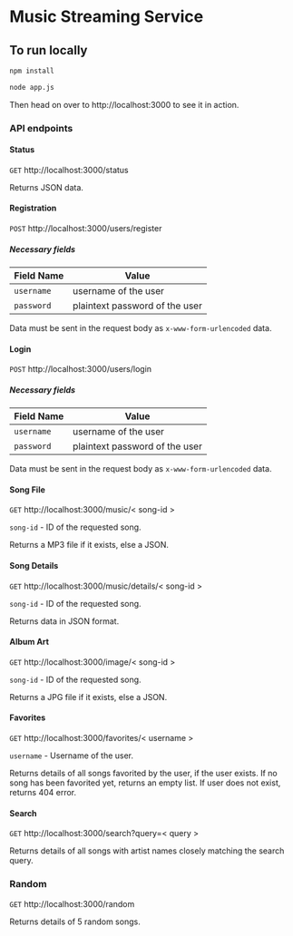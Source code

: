 # Music Streaming Service

## To run locally

```bash
npm install

node app.js
```

Then head on over to http://localhost:3000 to see it in action.

### API endpoints

#### Status
`GET`
http://localhost:3000/status

Returns JSON data.

#### Registration
`POST`
http://localhost:3000/users/register

##### Necessary fields

Field Name | Value
--- | ---
`username` | username of the user
`password` | plaintext password of the user

Data must be sent in the request body as `x-www-form-urlencoded` data.

#### Login
`POST`
http://localhost:3000/users/login

##### Necessary fields

Field Name | Value
--- | ---
`username` | username of the user
`password` | plaintext password of the user

Data must be sent in the request body as `x-www-form-urlencoded` data.

#### Song File
`GET`
http://localhost:3000/music/< song-id >

`song-id` - ID of the requested song.

Returns a MP3 file if it exists, else a JSON.

#### Song Details
`GET`
http://localhost:3000/music/details/< song-id >

`song-id` - ID of the requested song.

Returns data in JSON format.

#### Album Art
`GET`
http://localhost:3000/image/< song-id >

`song-id` - ID of the requested song.

Returns a JPG file if it exists, else a JSON.

#### Favorites
`GET`
http://localhost:3000/favorites/< username >

`username` - Username of the user.

Returns details of all songs favorited by the user, if the user exists.
If no song has been favorited yet, returns an empty list.
If user does not exist, returns 404 error.

#### Search
`GET`
http://localhost:3000/search?query=< query >

Returns details of all songs with artist names closely matching the search query.

### Random
`GET`
http://localhost:3000/random

Returns details of 5 random songs.

